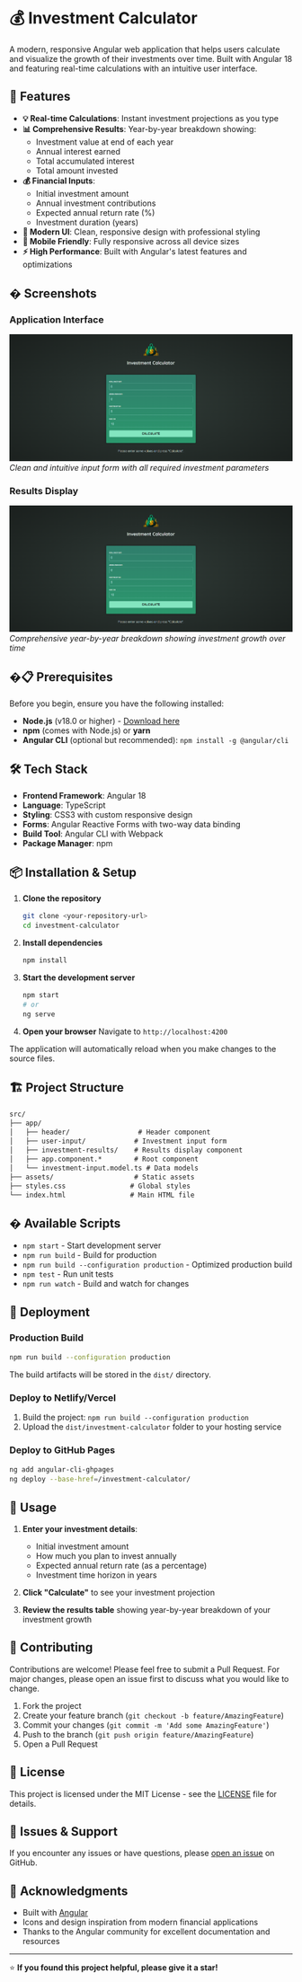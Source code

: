 # 💰 Investment Calculator

A modern, responsive Angular web application that helps users calculate and visualize the growth of their investments over time. Built with Angular 18 and featuring real-time calculations with an intuitive user interface.

## 🌟 Features

- **💡 Real-time Calculations**: Instant investment projections as you type
- **📊 Comprehensive Results**: Year-by-year breakdown showing:
  - Investment value at end of each year
  - Annual interest earned
  - Total accumulated interest
  - Total amount invested
- **💰 Financial Inputs**:
  - Initial investment amount
  - Annual investment contributions
  - Expected annual return rate (%)
  - Investment duration (years)
- **🎨 Modern UI**: Clean, responsive design with professional styling
- **📱 Mobile Friendly**: Fully responsive across all device sizes
- **⚡ High Performance**: Built with Angular's latest features and optimizations

## � Screenshots

### Application Interface

![Investment Calculator Interface](screenshots/Screenshot%202025-09-17%20191055.png)
_Clean and intuitive input form with all required investment parameters_

### Results Display

![Investment Results](screenshots/Screenshot%202025-09-17%20191055.png)
_Comprehensive year-by-year breakdown showing investment growth over time_

## �📋 Prerequisites

Before you begin, ensure you have the following installed:

- **Node.js** (v18.0 or higher) - [Download here](https://nodejs.org/)
- **npm** (comes with Node.js) or **yarn**
- **Angular CLI** (optional but recommended): `npm install -g @angular/cli`

## 🛠️ Tech Stack

- **Frontend Framework**: Angular 18
- **Language**: TypeScript
- **Styling**: CSS3 with custom responsive design
- **Forms**: Angular Reactive Forms with two-way data binding
- **Build Tool**: Angular CLI with Webpack
- **Package Manager**: npm

## 📦 Installation & Setup

1. **Clone the repository**

   ```bash
   git clone <your-repository-url>
   cd investment-calculator
   ```

2. **Install dependencies**

   ```bash
   npm install
   ```

3. **Start the development server**

   ```bash
   npm start
   # or
   ng serve
   ```

4. **Open your browser**
   Navigate to `http://localhost:4200`

The application will automatically reload when you make changes to the source files.

## 🏗️ Project Structure

```
src/
├── app/
│   ├── header/                 # Header component
│   ├── user-input/            # Investment input form
│   ├── investment-results/    # Results display component
│   ├── app.component.*        # Root component
│   └── investment-input.model.ts # Data models
├── assets/                    # Static assets
├── styles.css                # Global styles
└── index.html                # Main HTML file
```

## � Available Scripts

- `npm start` - Start development server
- `npm run build` - Build for production
- `npm run build --configuration production` - Optimized production build
- `npm test` - Run unit tests
- `npm run watch` - Build and watch for changes

## 🚀 Deployment

### Production Build

```bash
npm run build --configuration production
```

The build artifacts will be stored in the `dist/` directory.

### Deploy to Netlify/Vercel

1. Build the project: `npm run build --configuration production`
2. Upload the `dist/investment-calculator` folder to your hosting service

### Deploy to GitHub Pages

```bash
ng add angular-cli-ghpages
ng deploy --base-href=/investment-calculator/
```

## 🎯 Usage

1. **Enter your investment details**:

   - Initial investment amount
   - How much you plan to invest annually
   - Expected annual return rate (as a percentage)
   - Investment time horizon in years

2. **Click "Calculate"** to see your investment projection

3. **Review the results table** showing year-by-year breakdown of your investment growth

## 🤝 Contributing

Contributions are welcome! Please feel free to submit a Pull Request. For major changes, please open an issue first to discuss what you would like to change.

1. Fork the project
2. Create your feature branch (`git checkout -b feature/AmazingFeature`)
3. Commit your changes (`git commit -m 'Add some AmazingFeature'`)
4. Push to the branch (`git push origin feature/AmazingFeature`)
5. Open a Pull Request

## 📝 License

This project is licensed under the MIT License - see the [LICENSE](LICENSE) file for details.

## 🐛 Issues & Support

If you encounter any issues or have questions, please [open an issue](../../issues) on GitHub.

## 🙏 Acknowledgments

- Built with [Angular](https://angular.io/)
- Icons and design inspiration from modern financial applications
- Thanks to the Angular community for excellent documentation and resources

---

⭐ **If you found this project helpful, please give it a star!**
